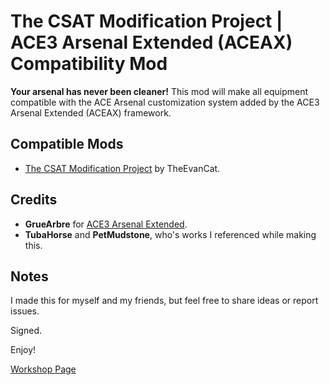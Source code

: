 <h1>The CSAT Modification Project | ACE3 Arsenal Extended (ACEAX) Compatibility Mod</h1>
<p><strong>Your arsenal has never been cleaner!</strong> This mod will make all equipment compatible with the ACE Arsenal customization system added by the ACE3 Arsenal Extended (ACEAX) framework.
<h2>Compatible Mods</h2>
<ul>
  <li><a href="https://steamcommunity.com/workshop/filedetails/?id=441854566">The CSAT Modification Project</a> by TheEvanCat.</li>
</ul>
<h2>Credits</h2>
<ul>
  <li><strong>GrueArbre</strong> for <a href="https://steamcommunity.com/workshop/filedetails/?id=2522638637">ACE3 Arsenal Extended</a>.</li>
  <li><strong>TubaHorse</strong> and <strong>PetMudstone</strong>, who's works I referenced while making this.</li>
</ul>
<h2>Notes</h2>
<p>I made this for myself and my friends, but feel free to share ideas or report issues.</p>
<p>Signed.</p>
<p>Enjoy!</p>
<p><a href="">Workshop Page</a></p>
